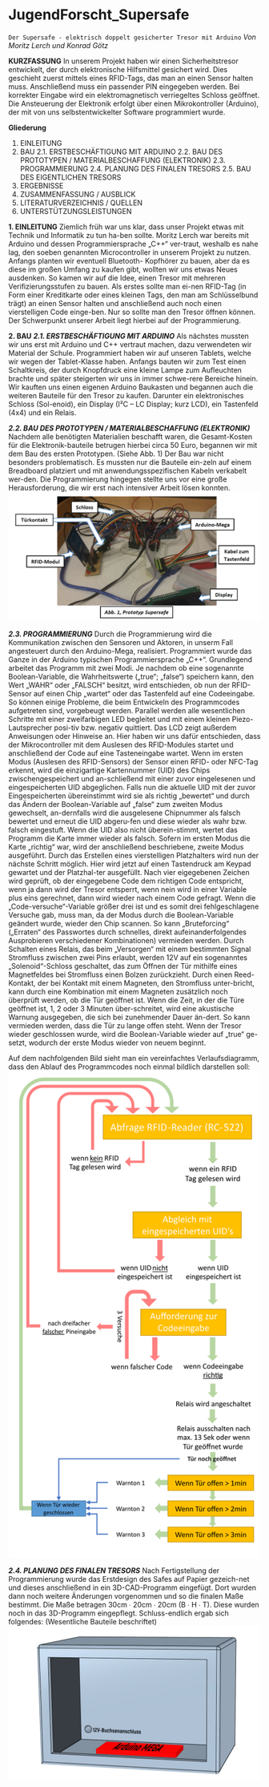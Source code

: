 # JugendForscht_Supersafe

`Der Supersafe - elektrisch doppelt gesicherter Tresor mit Arduino`
*Von Moritz Lerch und Konrad Götz*

**KURZFASSUNG**
In unserem Projekt haben wir einen Sicherheitstresor entwickelt, der durch elektronische Hilfsmittel gesichert wird. Dies geschieht zuerst mittels eines RFID-Tags, das man an einen Sensor halten muss. Anschließend muss ein passender PIN eingegeben werden. Bei korrekter Eingabe wird ein elektromagnetisch verriegeltes Schloss geöffnet. Die Ansteuerung der Elektronik erfolgt über einen Mikrokontroller (Arduino), der mit von uns selbstentwickelter Software programmiert wurde.

**Gliederung**
1. EINLEITUNG
2. BAU
  2.1. ERSTBESCHÄFTIGUNG MIT ARDUINO
  2.2. BAU DES PROTOTYPEN / MATERIALBESCHAFFUNG (ELEKTRONIK)
  2.3. PROGRAMMIERUNG
  2.4. PLANUNG DES FINALEN TRESORS
  2.5. BAU DES EIGENTLICHEN TRESORS
3. ERGEBNISSE
4. ZUSAMMENFASSUNG / AUSBLICK
5. LITERATURVERZEICHNIS / QUELLEN
6. UNTERSTÜTZUNGSLEISTUNGEN

**1. EINLEITUNG**
Ziemlich früh war uns klar, dass unser Projekt etwas mit Technik und Informatik zu tun ha-ben sollte. Moritz Lerch war bereits mit Arduino und dessen Programmiersprache „C++“ ver-traut, weshalb es nahe lag, den soeben genannten Microcontroller in unserem Projekt zu nutzen. Anfangs planten wir eventuell Bluetooth- Kopfhörer zu bauen, aber da es diese im großen Umfang zu kaufen gibt, wollten wir uns etwas Neues ausdenken. So kamen wir auf die Idee, einen Tresor mit mehreren Verifizierungsstufen zu bauen. Als erstes sollte man ei-nen RFID-Tag (in Form einer Kreditkarte oder eines kleinen Tags, den man am Schlüsselbund trägt) an einen Sensor halten und anschließend auch noch einen vierstelligen Code einge-ben. Nur so sollte man den Tresor öffnen können. Der Schwerpunkt unserer Arbeit liegt hierbei auf der Programmierung.

**2. BAU**
***2.1. ERSTBESCHÄFTIGUNG MIT ARDUINO***
Als nächstes mussten wir uns erst mit Arduino und C++ vertraut machen, dazu verwendeten wir Material der Schule. Programmiert haben wir auf unseren Tablets, welche wir wegen der Tablet-Klasse haben. Anfangs bauten wir zum Test einen Schaltkreis, der durch Knopfdruck eine kleine Lampe zum Aufleuchten brachte und später steigerten wir uns in immer schwe-rere Bereiche hinein. Wir kauften uns einen eigenen Arduino Baukasten und begannen auch die weiteren Bauteile für den Tresor zu kaufen. Darunter ein elektronisches Schloss (Sol-enoid), ein Display (I²C – LC Display; kurz LCD), ein Tastenfeld (4x4) und ein Relais.

***2.2. BAU DES PROTOTYPEN / MATERIALBESCHAFFUNG (ELEKTRONIK)***
Nachdem alle benötigten Materialien beschafft waren, die Gesamt-Kosten für die Elektronik-bauteile betrugen hierbei circa 50 Euro, begannen wir mit dem Bau des ersten Prototypen. (Siehe Abb. 1) Der Bau war nicht besonders problematisch. Es mussten nur die Bauteile ein-zeln auf einem Breadboard platziert und mit anwendungsspezifischen Kabeln verkabelt wer-den. Die Programmierung hingegen stellte uns vor eine große Herausforderung, die wir erst nach intensiver Arbeit lösen konnten.
![Named_Parts](https://raw.githubusercontent.com/MoritzLerch/JugendForscht_Supersafe/master/Bilder/namedparts.png)

***2.3. PROGRAMMIERUNG***
Durch die Programmierung wird die Kommunikation zwischen den Sensoren und Aktoren, in unserm Fall angesteuert durch den Arduino-Mega, realisiert. Programmiert wurde das Ganze in der Arduino typischen Programmiersprache „C++“.
Grundlegend arbeitet das Programm mit zwei Modi. Je nachdem ob eine sogenannte Boolean-Variable, die Wahrheitswerte („true“; „false“) speichern kann, den Wert „WAHR“ oder „FALSCH“ besitzt, wird entschieden, ob nun der RFID-Sensor auf einen Chip „wartet“ oder das Tastenfeld auf eine Codeeingabe. So können einige Probleme, die beim Entwickeln des Programmcodes aufgetreten sind, vorgebeugt werden. Parallel werden alle wesentlichen Schritte mit einer zweifarbigen LED begleitet und mit einem kleinen Piezo-Lautsprecher posi-tiv bzw. negativ quittiert. Das LCD zeigt außerdem Anweisungen oder Hinweise an. Hier haben wir uns dafür entschieden, dass der Mikrocontroller mit dem Auslesen des RFID-Modules startet und anschließend der Code auf eine Tasteneingabe wartet. Wenn im ersten Modus (Auslesen des RFID-Sensors) der Sensor einen RFID- oder NFC-Tag erkennt, wird die einzigartige Kartennummer (UID) des Chips zwischengespeichert und an-schließend mit einer zuvor eingelesenen und eingespeicherten UID abgeglichen. Falls nun die aktuelle UID mit der zuvor Eingespeicherten übereinstimmt wird sie als richtig „bewertet“ und durch das Ändern der Boolean-Variable auf „false“ zum zweiten Modus gewechselt, an-dernfalls wird die ausgelesene Chipnummer als falsch bewertet und erneut die UID abgeru-fen und diese wieder als wahr bzw. falsch eingestuft. Wenn die UID also nicht überein-stimmt, wertet das Programm die Karte immer wieder als falsch. Sofern im ersten Modus die Karte „richtig“ war, wird der anschließend beschriebene, zweite Modus ausgeführt. Durch das Erstellen eines vierstelligen Platzhalters wird nun der nächste Schritt möglich. Hier wird jetzt auf einen Tastendruck am Keypad gewartet und der Platzhal-ter ausgefüllt. Nach vier eigegebenen Zeichen wird geprüft, ob der eingegebene Code dem richtigen Code entspricht, wenn ja dann wird der Tresor entsperrt, wenn nein wird in einer Variable plus eins gerechnet, dann wird wieder nach einem Code gefragt. Wenn die „Code-versuche“-Variable größer drei ist und es somit drei fehlgeschlagene Versuche gab, muss man, da der Modus durch die Boolean-Variable geändert wurde, wieder den Chip scannen. So kann „Bruteforcing“ („Erraten“ des Passwortes durch schnelles, direkt aufeinanderfolgendes Ausprobieren verschiedener Kombinationen) vermieden werden. Durch Schalten eines Relais, das beim „Versorgen“ mit einem bestimmten Signal Stromfluss zwischen zwei Pins erlaubt, werden 12V auf ein sogenanntes „Solenoid“-Schloss geschaltet, das zum Öffnen der Tür mithilfe eines Magnetfeldes bei Stromfluss einen Bolzen zurückzieht. Durch einen Reed-Kontakt, der bei Kontakt mit einem Magneten, den Stromfluss unter-bricht, kann durch eine Kombination mit einem Magneten zusätzlich noch überprüft werden, ob die Tür geöffnet ist. Wenn die Zeit, in der die Türe geöffnet ist, 1, 2 oder 3 Minuten über-schreitet, wird eine akustische Warnung ausgegeben, die sich bei zunehmender Dauer än-dert. So kann vermieden werden, dass die Tür zu lange offen steht. Wenn der Tresor wieder geschlossen wurde, wird die Boolean-Variable wieder auf „true“ ge-setzt, wodurch der erste Modus wieder von neuem beginnt.

Auf dem nachfolgenden Bild sieht man ein vereinfachtes Verlaufsdiagramm, dass den Ablauf des Programmcodes noch einmal bildlich darstellen soll:
![Diagram_Code](https://raw.githubusercontent.com/MoritzLerch/JugendForscht_Supersafe/master/Bilder/JuFoSchema_Programmierung.png)

***2.4. PLANUNG DES FINALEN TRESORS***
Nach Fertigstellung der Programmierung wurde das Erstdesign des Safes auf Papier gezeich-net und dieses anschließend in ein 3D-CAD-Programm eingefügt. Dort wurden dann noch weitere Änderungen vorgenommen und so die finalen Maße bestimmt. Die Maße betragen 30cm ∙ 20cm ∙ 20cm (B ∙ H ∙ T). Diese wurden noch in das 3D-Programm eingepflegt. Schluss-endlich ergab sich folgendes: (Wesentliche Bauteile beschriftet)
![3d-model](https://raw.githubusercontent.com/MoritzLerch/JugendForscht_Supersafe/master/Bilder/Safe_3D_blackedges_texted.jpg)


